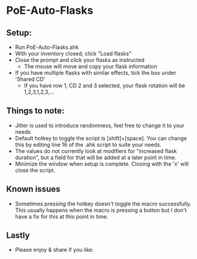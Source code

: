 # PoE-Auto-Flasks
## Setup:
- Run PoE-Auto-Flasks.ahk
- With your inventory closed, click "Load flasks"
- Close the prompt and click your flasks as instructed
  - The mouse will move and copy your flask information
- If you have multiple flasks with similar effects, tick the box under 'Shared CD'
  - If you have row 1, CD 2 and 3 selected, your flask rotation will be 1,2,3,1,2,3,...


## Things to note:
  - Jitter is used to introduce randomness, feel free to change it to your needs
  - Default hotkey to toggle the script is [shift]+[space]. You can change this by editing line 16 of the .ahk script to suite your needs.
  - The values do not currently look at modifiers for "increased flask duration", but a field for that will be added at a later point in time.
- Minimize the window when setup is complete. Closing with the 'x' will close the script.

## Known issues
  - Sometimes pressing the hotkey doesn't toggle the macro successfully. This usually happens when the macro is pressing a button but I don't have a fix for this at this point in time.


## Lastly
 - Please enjoy & share if you like.